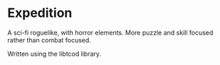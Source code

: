 Expedition
==========

A sci-fi roguelike, with horror elements. More puzzle and skill focused rather than combat focused.

Written using the libtcod library.
